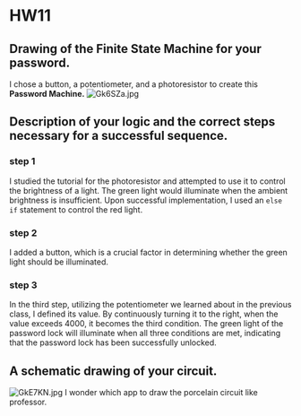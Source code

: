 # HW11

## Drawing of the Finite State Machine for your password.
I chose a button, a potentiometer, and a photoresistor to create this **Password Machine.**
![Gk6SZa.jpg](https://imgpile.com/images/Gk6SZa.jpg)

## Description of your logic and the correct steps necessary for a successful sequence.
### step 1
I studied the tutorial for the photoresistor and attempted to use it to control the brightness of a light. The green light would illuminate when the ambient brightness is insufficient. Upon successful implementation, I used an `else if` statement to control the red light.
### step 2
I added a button, which is a crucial factor in determining whether the green light should be illuminated.
### step 3
In the third step, utilizing the potentiometer we learned about in the previous class, I defined its value. By continuously turning it to the right, when the value exceeds 4000, it becomes the third condition.
The green light of the password lock will illuminate when all three conditions are met, indicating that the password lock has been successfully unlocked.

## A schematic drawing of your circuit.
![GkE7KN.jpg](https://imgpile.com/images/GkE7KN.jpg)
I wonder which app to draw the porcelain circuit like professor.